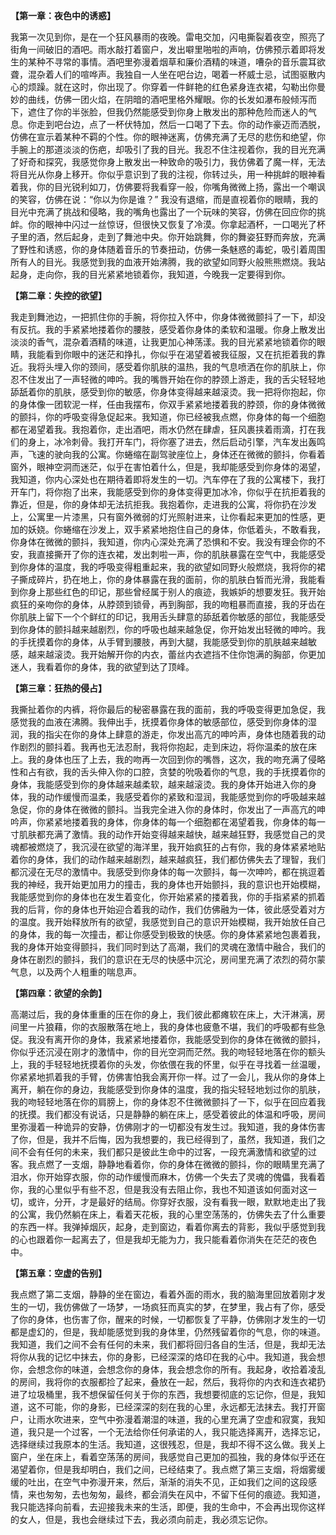 **【第一章：夜色中的诱惑】**

我第一次见到你，是在一个狂风暴雨的夜晚。雷电交加，闪电撕裂着夜空，照亮了街角一间破旧的酒吧。雨水敲打着窗户，发出噼里啪啦的声响，仿佛预示着即将发生的某种不寻常的事情。酒吧里弥漫着烟草和廉价酒精的味道，嘈杂的音乐震耳欲聋，混杂着人们的喧哗声。我独自一人坐在吧台边，喝着一杯威士忌，试图驱散内心的烦躁。就在这时，你出现了。你穿着一件鲜艳的红色紧身连衣裙，勾勒出你曼妙的曲线，仿佛一团火焰，在阴暗的酒吧里格外耀眼。你的长发如瀑布般倾泻而下，遮住了你的半张脸，但我仍然能感受到你身上散发出的那种危险而迷人的气息。你走到吧台边，点了一杯伏特加，然后一口喝了下去。你的动作豪迈而洒脱，仿佛在宣示着某种不羁的个性。你的眼神迷离，仿佛充满了无尽的悲伤和绝望，你手腕上的那道淡淡的伤疤，却吸引了我的目光。我忍不住注视着你，我的目光充满了好奇和探究，我感觉你身上散发出一种致命的吸引力，我仿佛着了魔一样，无法将目光从你身上移开。你似乎意识到了我的注视，你转过头，用一种挑衅的眼神看着我，你的目光锐利如刀，仿佛要将我看穿一般，你嘴角微微上扬，露出一个嘲讽的笑容，仿佛在说：“你以为你是谁？” 我没有退缩，而是直视着你的眼睛，我的目光中充满了挑战和侵略，我的嘴角也露出了一个玩味的笑容，仿佛在回应你的挑衅。你的眼神中闪过一丝惊讶，但很快又恢复了冷漠。你拿起酒杯，一口喝光了杯子里的酒，然后起身，走到了舞池中央。你开始跳舞，你的舞姿狂野而奔放，充满了野性和诱惑，你的身体随着音乐的节奏扭动，仿佛一条魅惑的毒蛇，吸引着周围所有人的目光。我感觉到我的血液开始沸腾，我的欲望如同野火般熊熊燃烧。我站起身，走向你，我的目光紧紧地锁着你，我知道，今晚我一定要得到你。

**【第二章：失控的欲望】**

我走到舞池边，一把抓住你的手腕，将你拉入怀中，你身体微微颤抖了一下，却没有反抗。我的手紧紧地搂着你的腰肢，感受着你身体的柔软和温暖。你身上散发出淡淡的香气，混杂着酒精的味道，让我更加心神荡漾。我的目光紧紧地锁着你的眼睛，我能看到你眼中的迷茫和挣扎，你似乎在渴望着被我征服，又在抗拒着我的靠近。我将头埋入你的颈间，感受着你肌肤的温热，我的气息喷洒在你的肌肤上，你忍不住发出了一声轻微的呻吟。我的嘴唇开始在你的脖颈上游走，我的舌尖轻轻地舔舐着你的肌肤，感受到你的敏感，你身体变得越来越滚烫。我一把将你抱起，你的身体像一团软泥一样，任由我摆布，你双手紧紧地搂着我的脖颈，你的身体微微的颤抖，你的呼吸变得急促起来。我知道，你已经被我点燃，你身体的每一个细胞都在渴望着我。我抱着你，走出酒吧，雨水仍然在肆虐，狂风裹挟着雨滴，打在我们的身上，冰冷刺骨。我打开车门，将你塞了进去，然后启动引擎，汽车发出轰鸣声，飞速的驶向我的公寓。你蜷缩在副驾驶座位上，身体还在微微的颤抖，你看着窗外，眼神空洞而迷茫，似乎在害怕着什么，但是，我却能感受到你身体的渴望，我知道，你内心深处也在期待着即将发生的一切。汽车停在了我的公寓楼下，我打开车门，将你抱了出来，我能感受到你的身体变得更加冰冷，你似乎在抗拒着我的靠近，但是，你的身体却无法抗拒我。我抱着你，走进我的公寓，将你扔在沙发上，公寓里一片漆黑，只有窗外微弱的灯光照射进来，让你看起来更加的性感，更加的妖娆。你蜷缩在沙发上，双手紧紧地抱住自己的身体，你低着头，不敢看我，你身体在微微的颤抖，我知道，你内心深处充满了恐惧和不安。我没有理会你的不安，我直接撕开了你的连衣裙，发出刺啦一声，你的肌肤暴露在空气中，我能感受到你身体的温度，我的呼吸变得粗重起来，我的欲望如同野火般燃烧，我将你的裙子撕成碎片，扔在地上，你的身体暴露在我的面前，你的肌肤白皙而光滑，我能看到你身上那些红色的印记，那些曾经属于别人的痕迹，我嫉妒的想要发狂。我开始疯狂的亲吻你的身体，从脖颈到锁骨，再到胸部，我的吻粗暴而直接，我的牙齿在你肌肤上留下一个个鲜红的印记，我用舌头肆意的舔舐着你敏感的部位，我能感受到你身体的颤抖越来越剧烈，你的呼吸也越来越急促，你开始发出轻微的呻吟。我的手抚摸着你的身体，从手臂到腰肢，再到大腿，我能感受到你的肌肤越来越敏感，越来越滚烫。我开始解开你的内衣，蕾丝内衣遮挡不住你饱满的胸部，你更加迷人，我看着你的身体，我的欲望到达了顶峰。

**【第三章：狂热的侵占】**

我撕扯着你的内裤，将你最后的秘密暴露在我的面前，我的呼吸变得更加急促，我感觉我的血液在沸腾。我伸出手，抚摸着你身体的敏感部位，感受到你身体的湿润，我的指尖在你的身体上肆意的游走，你发出高亢的呻吟声，身体也随着我的动作剧烈的颤抖着。我再也无法忍耐，我将你抱起，走到床边，将你温柔的放在床上。我的身体也压了上去，我的吻再一次回到你的嘴唇，这次，我的吻充满了侵略性和占有欲，我的舌头伸入你的口腔，贪婪的吮吸着你的气息，我的手抚摸着你的身体，我能感受到你的身体越来越柔软，越来越滚烫。我的身体开始进入你的身体，我的动作缓慢而温柔，我感受着你的紧致和湿润，我能感觉到你的呼吸越来越急促，你的身体在微微的颤抖。当我完全进入你的身体时，你发出了一声高亢的呻吟声，你紧紧地搂着我的身体，你身体的每一个细胞都在渴望着我，你身体的每一寸肌肤都充满了激情。我的动作开始变得越来越快，越来越狂野，我感觉自己的灵魂都被燃烧了，我沉浸在欲望的海洋里，我开始疯狂的占有你，我的身体紧紧地贴着你的身体，我们的动作越来越剧烈，越来越疯狂，我们都仿佛失去了理智，我们都沉浸在无尽的激情中。我感受到你身体的每一次颤抖，每一次呻吟，都在挑逗着我的神经，我开始更加用力的撞击，我的身体也开始颤抖，我的意识也开始模糊，我能感觉到你的身体也在发生着变化，你开始紧紧的搂着我，你的手指紧紧的抓着我的后背，你的身体也开始迎合着我的动作，我们仿佛融为一体，彼此感受着对方的温度。我开始释放所有的欲望，我感觉到自己的意识开始模糊，我开始放任自己的身体，我的每一次撞击，都让你感受到极致的快感。你的身体紧紧地包裹着我，我的身体开始变得颤抖，我们同时到达了高潮，我们的灵魂在激情中融合，我们的身体在剧烈的颤抖，我们的意识在无尽的快感中沉沦，房间里充满了浓烈的荷尔蒙气息，以及两个人粗重的喘息声。

**【第四章：欲望的余韵】**

高潮过后，我的身体重重的压在你的身上，我们彼此都瘫软在床上，大汗淋漓，房间里一片狼藉，你的衣服散落在地上，我的身体也疲惫不堪，我们的呼吸都有些急促。我没有离开你的身体，我紧紧地搂着你，我能感受到你的身体在微微的颤抖，你似乎还沉浸在刚才的激情中，你的目光空洞而茫然。我的吻轻轻地落在你的额头上，我的手轻轻地抚摸着你的头发，你依偎在我的怀里，似乎在寻找着一丝温暖，你紧紧地抓着我的手臂，仿佛害怕我会离开你一样。过了一会儿，我从你的身体上离开，躺在你的身边，我能感受到你身体的温度，我的指尖轻轻地划过你的肌肤，我的吻轻轻地落在你的肩膀上，你的身体忍不住微微颤抖了一下，似乎在回应着我的抚摸。我们都没有说话，只是静静的躺在床上，感受着彼此的体温和呼吸，房间里弥漫着一种诡异的安静，仿佛刚才的一切都没有发生过。我知道，我的身体伤害了你，但是，我并不后悔，因为我想要的，我已经得到了，虽然，我知道，我们之间不会有任何的未来，我们都只是彼此生命中的过客，一段充满激情和欲望的过客。我点燃了一支烟，静静地看着你，你的身体在微微的颤抖，你的眼睛里充满了泪水，你开始穿衣服，你的动作缓慢而麻木，仿佛一个失去了灵魂的傀儡，我看着你，我的心里似乎有些不忍，但是我没有去阻止你，我也不知道该如何面对这一切，或许，分开，才是最好的结局。你穿好衣服，没有看我一眼，默默地走出了我的公寓，我仍然躺在床上，看着天花板，我的心里空荡荡的，仿佛失去了什么重要的东西一样。我弹掉烟灰，起身，走到窗边，看着你离去的背影，我似乎感觉到我的心也跟着你一起离去了，但是我却无能为力，我只能看着你消失在茫茫的夜色中。

**【第五章：空虚的告别】**

我点燃了第二支烟，静静的坐在窗边，看着外面的雨水，我的脑海里回放着刚才发生的一切，我仿佛做了一场梦，一场疯狂而真实的梦，在梦里，我占有了你，感受了你的身体，也伤害了你，醒来的时候，一切都恢复了平静，仿佛刚才发生的一切都是虚幻的，但是，我却能感觉到我的身体里，仍然残留着你的气息，你的味道。我知道，我们之间不会有任何的未来，我们都将回归各自的生活，但是，我却无法将你从我的记忆中抹去，你的身影，已经深深的烙印在我的心中。我知道，我会想你，会想念你的味道，会想念你的身体，我会想念你的所有。我起身，收拾着凌乱的房间，我将你的衣服都捡了起来，叠放在一起，然后，我将你的内衣和连衣裙扔进了垃圾桶里，我不想保留任何关于你的东西，我想要彻底的忘记你，但是，我知道，这不可能，你的身影，已经深深的刻在我的心里，永远都无法抹去。我打开窗户，让雨水吹进来，空气中弥漫着潮湿的味道，我的心里充满了空虚和寂寞，我知道，我只是一个过客，一个无法给你任何承诺的人，我只能选择离开，选择忘记，选择继续过我原本的生活。我知道，这很残忍，但是，我却不得不这么做。我关上窗户，坐在床上，看着空荡荡的房间，我感觉自己更加的孤独，我的身体似乎还在渴望着你，但是我却明白，我们之间，已经结束了。我点燃了第三支烟，将烟雾缓缓的吐出，在空气中弥漫开来，然后，渐渐的消失不见，正如我们之间的这段感情，来也匆匆，去也匆匆，最终，都会消失在风中，不留下任何的痕迹。我知道，我只能选择向前看，去迎接我未来的生活，即便，我的生命中，不会再出现你这样的女人，但是，我也会继续过下去，我必须向前走，我必须忘记你。
